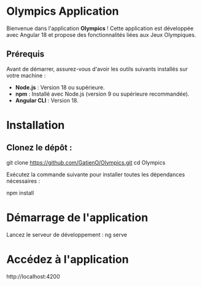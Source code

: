 

# Olympics Application

Bienvenue dans l'application **Olympics** ! Cette application est développée avec Angular 18 et propose des fonctionnalités liées aux Jeux Olympiques.

## Prérequis

Avant de démarrer, assurez-vous d'avoir les outils suivants installés sur votre machine :

- **Node.js** : Version 18 ou supérieure.
- **npm** : Installé avec Node.js (version 9 ou supérieure recommandée).
- **Angular CLI** : Version 18. 


# Installation

## Clonez le dépôt :

git clone https://github.com/GatienO/Olympics.git
cd Olympics

Exécutez la commande suivante pour installer toutes les dépendances nécessaires :

npm install

# Démarrage de l'application

Lancez le serveur de développement :
ng serve

# Accédez à l'application

http://localhost:4200